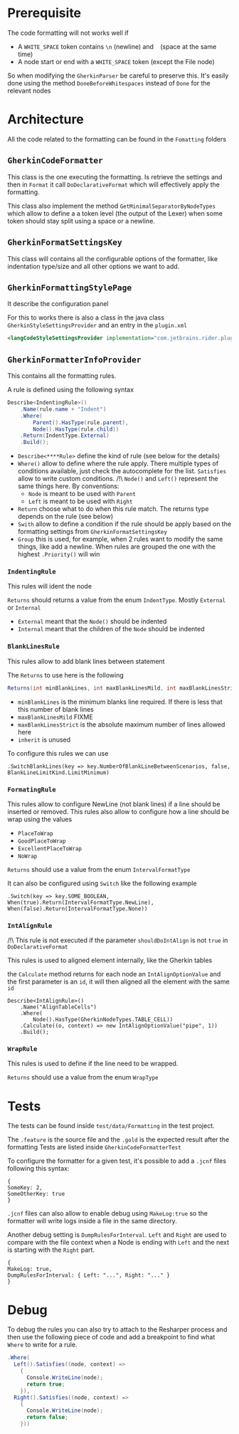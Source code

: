 
# Prerequisite

The code formatting will not works well if
- A `WHITE_SPACE` token contains `\n` (newline) and ` `  (space at the same time)
- A node start or end with a `WHITE_SPACE` token (except the File node)

So when modifying the `GherkinParser` be careful to preserve this. It's easily done using the method `DoneBeforeWhitespaces` instead of `Done` for the relevant nodes

# Architecture

All the code related to the formatting can be found in the `Fomatting` folders

## `GherkinCodeFormatter`

This class is the one executing the formatting. Is retrieve the settings and then in `Format` it call `DoDeclarativeFormat` which will effectively apply the formatting.

This class also implement the method `GetMinimalSeparatorByNodeTypes` which allow to define a a token level (the output of the Lexer) when some token should stay split using a space or a newline.

## `GherkinFormatSettingsKey`

This class will contains all the configurable options of the formatter, like indentation type/size and all other options we want to add.

## `GherkinFormattingStylePage`

It describe the configuration panel

For this to works there is also a class in the java class `GherkinStyleSettingsProvider`
and an entry in the `plugin.xml`

```xml
<langCodeStyleSettingsProvider implementation="com.jetbrains.rider.plugins.specflowriderplugin.settings.GherkinStyleSettingsProvider"/>
```


## `GherkinFormatterInfoProvider`

This contains all the formatting rules.

A rule is defined using the following syntax

```c#
Describe<IndentingRule>()
    .Name(rule.name + "Indent")
    .Where(
        Parent().HasType(rule.parent),
        Node().HasType(rule.child))
    .Return(IndentType.External)
    .Build();
```

- `Describe<****Rule>` define the kind of rule (see below for the details)
- `Where()` allow to define where the rule apply. There multiple types of conditions available, just check the autocomplete for the list. `Satisfies` allow to write custom conditions. /!\ `Node()` and `Left()` represent the same things here. By conventions:
    - `Node` is meant to be used with `Parent`
    - `Left` is meant to be used with `Right`
- `Return` choose what to do when this rule match. The returns type depends on the rule (see below)
- `Swith` allow to define a condition if the rule should be apply based on the formatting settings from `GherkinFormatSettingsKey`
- `Group` this is used, for example, when 2 rules want to modify the same things, like add a newline. When rules are grouped the one with the highest `.Priority()` will win

### `IndentingRule`

This rules will ident the node

`Returns` should returns a value from the enum `IndentType`. Mostly `External` or `Internal`

- `External` meant that the `Node()` should be indented
- `Internal` meant that the children of the `Node` should be indented

### `BlankLinesRule`

This rules allow to add blank lines between statement

The `Returns` to use here is the following 

```c#
Returns(int minBlankLines, int maxBlankLinesMild, int maxBlankLinesStrict, bool inherit)
```
- `minBlankLines` is the minimum blanks line required. If there is less that this number of blank lines
- `maxBlankLinesMild`  FIXME
- `maxBlankLinesStrict` is the absolute maximum number of lines allowed here
- `inherit` is unused

To configure this rules we can use

`.SwitchBlankLines(key => key.NumberOfBlankLineBetweenScenarios, false, BlankLineLimitKind.LimitMinimum)` 

### `FormatingRule`

This rules allow to configure NewLine (not blank lines) if a line should be inserted or removed.
This rules also allow to configure how a line should be wrap using the values
- `PlaceToWrap`
- `GoodPlaceToWrap`
- `ExcellentPlaceToWrap`
- `NoWrap`

`Returns` should use a value from the enum `IntervalFormatType`

It can also be configured using `Switch` like the following example

```
.Switch(key => key.SOME_BOOLEAN, When(true).Return(IntervalFormatType.NewLine), When(false).Return(IntervalFormatType.None))
```


### `IntAlignRule`

/!\ This rule is not executed if the parameter `shouldDoIntAlign` is not `true` in `DoDeclarativeFormat`

This rules is used to aligned element internally, like the Gherkin tables

the `Calculate` method returns for each node an `IntAlignOptionValue` and the first parameter is an `id`, it will then aligned all the element with the same `id`

```
Describe<IntAlignRule>()
    .Name("AlignTableCells")
    .Where(
        Node().HasType(GherkinNodeTypes.TABLE_CELL))
    .Calculate((o, context) => new IntAlignOptionValue("pipe", 1))
    .Build();
```

### `WrapRule`

This rules is used to define if the line need to be wrapped.

`Returns` should use a value from the enum `WrapType`

# Tests

The tests can be found inside `test/data/Formatting` in the test project.

The `.feature` is the source file and the `.gold` is the expected result after the formatting
Tests are listed inside `GherkinCodeFormatterTest`

To configure the formatter for a given test, it's possible to add a `.jcnf` files following this syntax:

```
{
SomeKey: 2,
SomeOtherKey: true
}
```

`.jcnf` files can also allow to enable debug using `MakeLog:true` so the formatter will write logs inside a file in the same directory.

Another debug setting is `DumpRulesForInterval`. `Left` and `Right` are used to compare with the file context when a Node is ending with `Left` and the next is starting with the `Right` part.

```
{
MakeLog: true,
DumpRulesForInterval: { Left: "...", Right: "..." }
}
```

# Debug

To debug the rules you can also try to attach to the Resharper process and then use the following piece of code and add a breakpoint to find what `Where` to write for a rule.

```c#
.Where(
  Left().Satisfies((node, context) =>
    {
      Console.WriteLine(node);
      return true;
    }),
  Right().Satisfies((node, context) =>
    {
      Console.WriteLine(node);
      return false;
    }))
```
